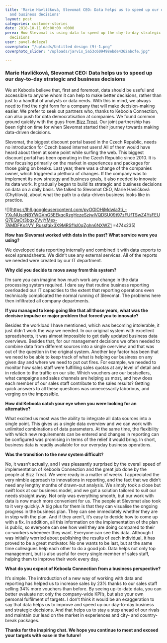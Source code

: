 ```yaml
---
title: 'Marie Havlíčková, Slevomat CEO: Data helps us to speed up our day-to-day strategic
  and business decisions'
layout: post
categories: customer-stories
date: 2018-10-11 00:00:00 +0000
perex: How Slevomat is using data to speed up the day-to-day strategic and business
  decisions
user: pavel-dolezal
coverphoto: "/uploads/Untitled design (9)-1.png"
coverphoto_slider: "/uploads/jarvis_5a53c609498ebde4362abcfe.jpg"

---
```

### **Marie Havlíčková, Slevomat CEO: Data helps us to speed up our day-to-day strategic and business decisions**

 We at Keboola believe that, first and foremost, data should be useful and accessible to anyone whom it can help to make better decisions, rather than just to a handful of analysts or data nerds. With this in mind, we always need to find the right form for a company that will make decision-making easier. We prefer to seek out partners who, thanks to Keboola Connection, can also push for data democratisation at companies. We found common ground quickly with the guys from[ Bizz Treat](https://www.bizztreat.com/). Our joint partnership has been right on time for when Slevomat started their journey towards making data-driven decisions.

Slevomat, the biggest discount portal based in the Czech Republic, needs no introduction for Czech based internet users! All of them would have heard about them at some point while surfing the web. This biggest discount portal has been operating in the Czech Republic since 2010. It is now focusing primarily on the market in experiences and packages for those going on breaks. Last year, there was a change of the companies owner, which triggered a plethora of changes. If the company was to implement its new strategy and business goals, it also needed to innovate its data work. It gradually began to build its strategic and business decisions on data on a daily basis. We talked to Slevomat CEO, Marie Havlíčková (Chytilová), about what the path to a data-driven business looks like in practice.

 ![](https://lh6.googleusercontent.com/pyOGlOHjMdwla3ti_-YXuNUscNBYWGVnG5EEkqcRzgHczeSzjwIVQDSU09t97zFUfTSwZ4YsFEUQ7EQaOt3bgx2VvjYMex-7AMDFKx4VY_Russfqix3X9MRSf1sl0qZghn6NXWZ1 =474x235)

**How has Slevomat worked with data in the past? What service were you using?**

We developed data reporting internally and combined it with data exports to excel spreadsheets. We didn’t use any external services. All of the reports we needed were created by our IT department.

**Why did you decide to move away from this system?** 

I’m sure you can imagine how much work any change in the data processing system required. I dare say that routine business reporting overloaded our IT capacities to the extent that reporting operations even technically complicated the normal running of Slevomat. The problems here then infiltrated all company departments.

 **If you managed to keep going like that all those years, what was the decisive impulse or major problem that forced you to innovate?**

Besides the workload I have mentioned, which was becoming intolerable, it just didn’t work the way we needed. In our original system with excellent spreadsheets, it was almost impossible to get daily updated business data overviews. Besides that, for our management decisions we often needed to combine data from different sources into a single overview, and that was out of the question in the original system. Another key factor has been that we need to be able to keep track of what is helping our business on any given day and where we need to put out fires. For example, we needed to monitor how sales staff were fulfilling sales quotas at any level of detail and in relation to the traffic on our site. Which vouchers are our bestsellers, what campaigns and sales channels are helping us most, and how does each member of our sales staff contribute to the sales results? Getting quick answers to all these questions was unnecessarily laborious, and verging on the impossible.

 **How did Keboola catch your eye when you were looking for an alternative?**

What excited us most was the ability to integrate all data sources into a single point. This gives us a single data overview and we can work with unlimited combinations of data parameters. At the same time, the flexibility with which new requirements can be entered and changes in reporting can be configured was promising in terms of the relief it would bring. In short, business data is readily available for our everyday business operations.

**Was the transition to the new system difficult?**

No, it wasn’t actually, and I was pleasantly surprised by the overall speed of implementation of Keboola Connection and the great job done by the people at Bizz Treat. We were ready in a matter of weeks. I appreciated the very nimble approach to innovations in reporting, and the fact that we didn’t need any lengthy months of drawn-out analysis. We simply took a close but swift look at our business model, and we got a solution tailored to suit our needs straight away. Not only was everything smooth, but our work with data is now much more convenient for us. The people at Slevomat also took to it very quickly. A big plus for them is that they can visualise the ongoing progress in the business plan. They can see immediately whether they are in step with the plan. And if they aren’t, it’s easy to decide how to come up with a fix. In addition, all this information on the implementation of the plan is public, so everyone can see how well they are doing compared to their co-workers whenever they want. Everyone can see this data. Although I was initially worried about publishing the results of each individual, it has proved to be a great motivator. No one wants to be last, but at the same time colleagues help each other to do a good job. Data helps not only top management, but is also useful for every single member of sales staff, helping them to improve their work every day.

**What do you expect of Keboola Connection from a business perspective?**

It’s simple. The introduction of a new way of working with data and reporting has helped us to increase sales by 23% thanks to our sales staff selling 34% more vouchers than before. By seeing up-to-date data, you can better evaluate not only the company-wide KPI’s, but also your own personal fulfilment of targets. I don’t think it would be an exaggeration to say that data helps us to improve and speed up our day-to-day business and strategic decisions. And that helps us to stay a step ahead of our rivals and maintain our lead on the market in experiences and city- and country-break packages.

**Thanks for the inspiring chat. We hope you continue to meet and exceed your targets with ease in the future!**
